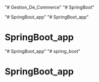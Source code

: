 "# Gestion_De_Commerce" 
"# SpringBoot" 

"# SpringBoot_app" 
"# SpringBoot_app" 
# SpringBoot_app
"# SpringBoot_app" 
"# spring_boot" 
# SpringBoot_app
